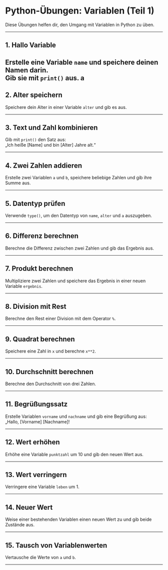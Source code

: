 # Python-Übungen: Variablen (Teil 1)

Diese Übungen helfen dir, den Umgang mit Variablen in Python zu üben.

---

## 1. Hallo Variable  
Erstelle eine Variable `name` und speichere deinen Namen darin.  
Gib sie mit `print()` aus.
a
---

## 2. Alter speichern  
Speichere dein Alter in einer Variable `alter` und gib es aus.

---

## 3. Text und Zahl kombinieren  
Gib mit `print()` den Satz aus:  
„Ich heiße [Name] und bin [Alter] Jahre alt.“

---

## 4. Zwei Zahlen addieren  
Erstelle zwei Variablen `a` und `b`, speichere beliebige Zahlen und gib ihre Summe aus.

---

## 5. Datentyp prüfen  
Verwende `type()`, um den Datentyp von `name`, `alter` und `a` auszugeben.

---

## 6. Differenz berechnen  
Berechne die Differenz zwischen zwei Zahlen und gib das Ergebnis aus.

---

## 7. Produkt berechnen  
Multipliziere zwei Zahlen und speichere das Ergebnis in einer neuen Variable `ergebnis`.

---

## 8. Division mit Rest  
Berechne den Rest einer Division mit dem Operator `%`.

---

## 9. Quadrat berechnen  
Speichere eine Zahl in `x` und berechne `x**2`.

---

## 10. Durchschnitt berechnen  
Berechne den Durchschnitt von drei Zahlen.

---

## 11. Begrüßungssatz  
Erstelle Variablen `vorname` und `nachname` und gib eine Begrüßung aus:  
„Hallo, [Vorname] [Nachname]!

---

## 12. Wert erhöhen  
Erhöhe eine Variable `punktzahl` um 10 und gib den neuen Wert aus.

---

## 13. Wert verringern  
Verringere eine Variable `leben` um 1.

---

## 14. Neuer Wert  
Weise einer bestehenden Variablen einen neuen Wert zu und gib beide Zustände aus.

---

## 15. Tausch von Variablenwerten  
Vertausche die Werte von `a` und `b`.

---
